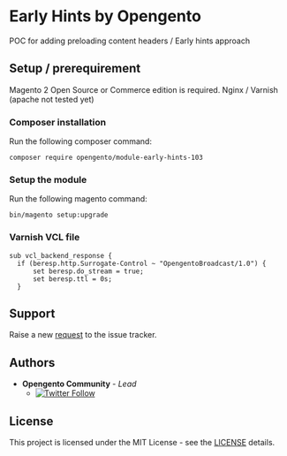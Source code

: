 # Early Hints by Opengento

POC for adding preloading content headers / Early hints approach

## Setup / prerequirement

Magento 2 Open Source or Commerce edition is required.
Nginx / Varnish (apache not tested yet)

### Composer installation

Run the following composer command:

```
composer require opengento/module-early-hints-103
```

### Setup the module

Run the following magento command:

```
bin/magento setup:upgrade
``` 

### Varnish VCL file

```
sub vcl_backend_response {
  if (beresp.http.Surrogate-Control ~ "OpengentoBroadcast/1.0") {
      set beresp.do_stream = true;
      set beresp.ttl = 0s;
  }
```

## Support

Raise a new [request](https://github.com/opengento/module-early-hints-103/issues) to the issue tracker.

## Authors

- **Opengento Community** - *Lead*
    - [![Twitter Follow](https://img.shields.io/twitter/follow/opengento.svg?style=social)](https://twitter.com/opengento)

## License

This project is licensed under the MIT License - see the [LICENSE](./LICENSE) details.


